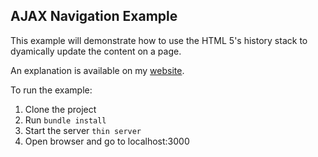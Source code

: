 AJAX Navigation Example
-----------------------------

This example will demonstrate how to use the HTML 5's history stack to dyamically update the content on a page.

An explanation is available on my [website](http://scottpullen.net/archives/122).

To run the example:

1. Clone the project
2. Run `bundle install`
3. Start the server `thin server`
4. Open browser and go to localhost:3000 
